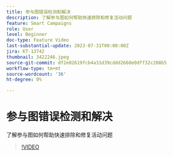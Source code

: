 ```yaml
---
title: 参与图错误检测和解决
description: 了解参与图如何帮助快速排除和修复活动问题
feature: Smart Campaigns
role: User
level: Beginner
doc-type: Feature Video
last-substantial-update: 2023-07-31T00:00:00Z
jira: KT-13742
thumbnail: 3422246.jpeg
source-git-commit: df2e02619fcb4a31d39cddd2660e0dff32c208b5
workflow-type: tm+mt
source-wordcount: '36'
ht-degree: 0%

---
```



# 参与图错误检测和解决

了解参与图如何帮助快速排除和修复活动问题

>[!VIDEO](https://video.tv.adobe.com/v/3422246/?learn=on)
